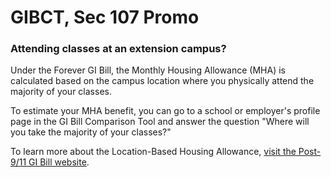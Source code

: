 # GIBCT, Sec 107 Promo #


### Attending classes at an extension campus? ###

Under the Forever GI Bill, the Monthly Housing Allowance (MHA) is calculated based on the campus location where you physically attend the majority of your classes.

To estimate your MHA benefit, you can go to a school or employer's profile page in the GI Bill Comparison Tool and answer the question "Where will you take the majority of your classes?"

To learn more about the Location-Based Housing Allowance, [visit the Post-9/11 GI Bill website](https://www.va.gov/education/about-gi-bill-benefits/post-9-11/#location-based107).

